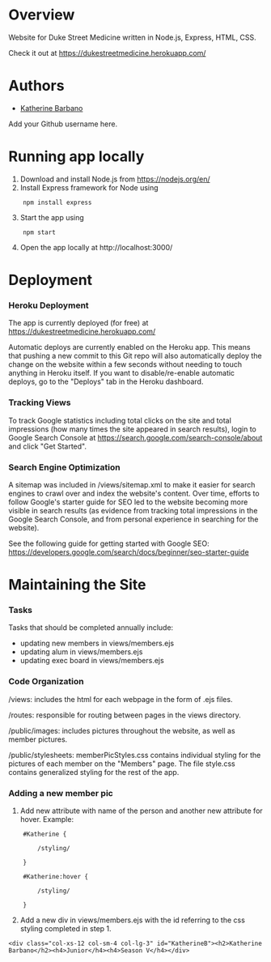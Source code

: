 # Overview

Website for Duke Street Medicine written in Node.js, Express, HTML, CSS. 

Check it out at https://dukestreetmedicine.herokuapp.com/

# Authors
- [Katherine Barbano](https://github.com/katherine-barbano)

Add your Github username here.

# Running app locally

1. Download and install Node.js from https://nodejs.org/en/
2. Install Express framework for Node using 

```
    npm install express
```

3. Start the app using

```
    npm start
```

4. Open the app locally at http://localhost:3000/

# Deployment

### Heroku Deployment

The app is currently deployed (for free) at https://dukestreetmedicine.herokuapp.com/

Automatic deploys are currently enabled on the Heroku app. This means that pushing a new commit to this Git repo
will also automatically deploy the change on the website within a few seconds without needing to touch anything in Heroku itself. If you want to disable/re-enable automatic deploys, go to the "Deploys" tab in the Heroku dashboard.

### Tracking Views

To track Google statistics including total clicks on the site and total impressions (how many times the site appeared in search results), login to Google Search Console at https://search.google.com/search-console/about and click "Get Started".

### Search Engine Optimization

A sitemap was included in /views/sitemap.xml to make it easier for search engines to crawl over and index the website's content. Over time, efforts to follow Google's starter guide for SEO led to the website becoming more visible in search results (as evidence from tracking total impressions in the Google Search Console, and from personal experience in searching for the website).

See the following guide for getting started with Google SEO: https://developers.google.com/search/docs/beginner/seo-starter-guide

# Maintaining the Site

### Tasks
Tasks that should be completed annually include:

- updating new members in views/members.ejs
- updating alum in views/members.ejs
- updating exec board in views/members.ejs

### Code Organization

/views: includes the html for each webpage in the form of .ejs files.

/routes: responsible for routing between pages in the views directory.

/public/images: includes pictures throughout the website, as well as member pictures.

/public/stylesheets: memberPicStyles.css contains individual styling for the pictures of each member on the "Members" page. The file style.css contains generalized styling for the rest of the app.

### Adding a new member pic

1. Add new attribute with name of the person and another new attribute for hover. Example:

```
    #Katherine { 

        /styling/

    }

    #Katherine:hover {

        /styling/

    }
```

2. Add a new div in views/members.ejs with the id referring to the css styling completed in step 1.

```
<div class="col-xs-12 col-sm-4 col-lg-3" id="KatherineB"><h2>Katherine Barbano</h2><h4>Junior</h4><h4>Season V</h4></div>
```